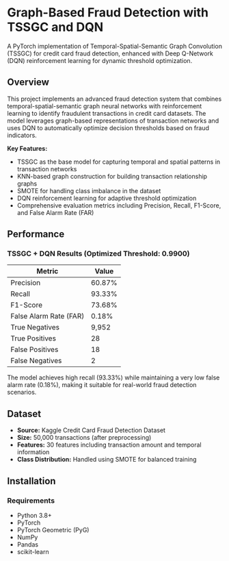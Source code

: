 # Graph-Based Fraud Detection with TSSGC and DQN

A PyTorch implementation of Temporal-Spatial-Semantic Graph Convolution (TSSGC) for credit card fraud detection, enhanced with Deep Q-Network (DQN) reinforcement learning for dynamic threshold optimization.

## Overview

This project implements an advanced fraud detection system that combines temporal-spatial-semantic graph neural networks with reinforcement learning to identify fraudulent transactions in credit card datasets. The model leverages graph-based representations of transaction networks and uses DQN to automatically optimize decision thresholds based on fraud indicators.

**Key Features:**
- TSSGC as the base model for capturing temporal and spatial patterns in transaction networks
- KNN-based graph construction for building transaction relationship graphs
- SMOTE for handling class imbalance in the dataset
- DQN reinforcement learning for adaptive threshold optimization
- Comprehensive evaluation metrics including Precision, Recall, F1-Score, and False Alarm Rate (FAR)

## Performance

### TSSGC + DQN Results (Optimized Threshold: 0.9900)

| Metric | Value |
|--------|-------|
| Precision | 60.87% |
| Recall | 93.33% |
| F1-Score | 73.68% |
| False Alarm Rate (FAR) | 0.18% |
| True Negatives | 9,952 |
| True Positives | 28 |
| False Positives | 18 |
| False Negatives | 2 |

The model achieves high recall (93.33%) while maintaining a very low false alarm rate (0.18%), making it suitable for real-world fraud detection scenarios.

## Dataset

- **Source:** Kaggle Credit Card Fraud Detection Dataset
- **Size:** 50,000 transactions (after preprocessing)
- **Features:** 30 features including transaction amount and temporal information
- **Class Distribution:** Handled using SMOTE for balanced training

## Installation

### Requirements
- Python 3.8+
- PyTorch
- PyTorch Geometric (PyG)
- NumPy
- Pandas
- scikit-learn

